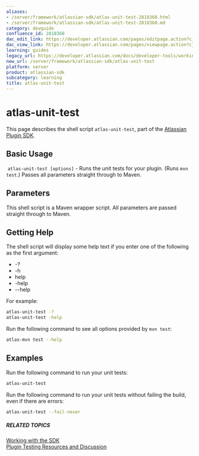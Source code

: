 ```yaml
---
aliases:
- /server/framework/atlassian-sdk/atlas-unit-test-2818360.html
- /server/framework/atlassian-sdk/atlas-unit-test-2818360.md
category: devguide
confluence_id: 2818360
dac_edit_link: https://developer.atlassian.com/pages/editpage.action?cjm=wozere&pageId=2818360
dac_view_link: https://developer.atlassian.com/pages/viewpage.action?cjm=wozere&pageId=2818360
learning: guides
legacy_url: https://developer.atlassian.com/docs/developer-tools/working-with-the-sdk/command-reference/atlas-unit-test
new_url: /server/framework/atlassian-sdk/atlas-unit-test
platform: server
product: atlassian-sdk
subcategory: learning
title: atlas-unit-test
---
```

# atlas-unit-test

This page describes the shell script `atlas-unit-test`, part of the [Atlassian Plugin SDK](/server/framework/atlassian-sdk/working-with-the-sdk).

## Basic Usage

 `atlas-unit-test [options]` - Runs the unit tests for your plugin. (Runs `mvn test`.) Passes all parameters straight through to Maven.

## Parameters

This shell script is a Maven wrapper script. All parameters are passed straight through to Maven.

## Getting Help

The shell script will display some help text if you enter one of the following as the first argument:

-   -?
-   -h
-   help
-   -help
-   --help

For example:

``` bash
atlas-unit-test -?
atlas-unit-test -help
```

Run the following command to see all options provided by `mvn test`:

``` bash
atlas-mvn test --help
```

## Examples

Run the following command to run your unit tests:

``` bash
atlas-unit-test
```

Run the following command to run your unit tests without failing the build, even if there are errors:

``` bash
atlas-unit-test --fail-never
```

##### RELATED TOPICS

[Working with the SDK](/server/framework/atlassian-sdk/working-with-the-sdk)  
[Plugin Testing Resources and Discussion](https://developer.atlassian.com/pages/viewpage.action?pageId=2818627)

















































































































